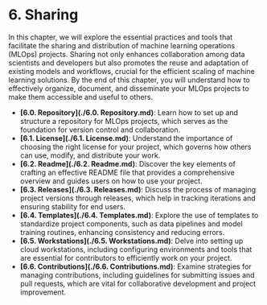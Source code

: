 # 6. Sharing

In this chapter, we will explore the essential practices and tools that facilitate the sharing and distribution of machine learning operations (MLOps) projects. Sharing not only enhances collaboration among data scientists and developers but also promotes the reuse and adaptation of existing models and workflows, crucial for the efficient scaling of machine learning solutions. By the end of this chapter, you will understand how to effectively organize, document, and disseminate your MLOps projects to make them accessible and useful to others.

- **[6.0. Repository](./6.0. Repository.md)**: Learn how to set up and structure a repository for MLOps projects, which serves as the foundation for version control and collaboration.
- **[6.1. License](./6.1. License.md)**: Understand the importance of choosing the right license for your project, which governs how others can use, modify, and distribute your work.
- **[6.2. Readme](./6.2. Readme.md)**: Discover the key elements of crafting an effective README file that provides a comprehensive overview and guides users on how to use your project.
- **[6.3. Releases](./6.3. Releases.md)**: Discuss the process of managing project versions through releases, which help in tracking iterations and ensuring stability for end users.
- **[6.4. Templates](./6.4. Templates.md)**: Explore the use of templates to standardize project components, such as data pipelines and model training routines, enhancing consistency and reducing errors.
- **[6.5. Workstations](./6.5. Workstations.md)**: Delve into setting up cloud workstations, including configuring environments and tools that are essential for contributors to efficiently work on your project.
- **[6.6. Contributions](./6.6. Contributions.md)**: Examine strategies for managing contributions, including guidelines for submitting issues and pull requests, which are vital for collaborative development and project improvement.